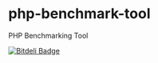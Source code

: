 php-benchmark-tool
==================

PHP Benchmarking Tool


[![Bitdeli Badge](https://d2weczhvl823v0.cloudfront.net/kpacha/php-benchmark-tool/trend.png)](https://bitdeli.com/free "Bitdeli Badge")

